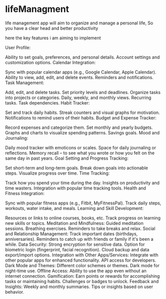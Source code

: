 # lifeManagment

life management app will aim to organize and manage a personal life, So you have a clear head and better productivity

here the key features i am aiming to implement

User Profile:

Ability to set goals, preferences, and personal details.
Account settings and customization options.
Calendar Integration:

Sync with popular calendar apps (e.g., Google Calendar, Apple Calendar).
Ability to view, add, edit, and delete events.
Reminders and notifications.
Task Management:

Add, edit, and delete tasks.
Set priority levels and deadlines.
Organize tasks into projects or categories.
Daily, weekly, and monthly views.
Recurring tasks.
Task dependencies.
Habit Tracker:

Set and track daily habits.
Streak counters and visual graphs for motivation.
Notifications to remind users of their habits.
Budget and Expense Tracker:

Record expenses and categorize them.
Set monthly and yearly budgets.
Graphs and charts to visualize spending patterns.
Savings goals.
Mood and Journaling:

Daily mood tracker with emoticons or scales.
Space for daily journaling or reflections.
Memory recall – to see what you wrote or how you felt on the same day in past years.
Goal Setting and Progress Tracking:

Set short-term and long-term goals.
Break down goals into actionable steps.
Visualize progress over time.
Time Tracking:

Track how you spend your time during the day.
Insights on productivity and time wasters.
Integration with popular time tracking tools.
Health and Fitness Integration:

Sync with popular fitness apps (e.g., Fitbit, MyFitnessPal).
Track daily steps, workouts, water intake, and meals.
Learning and Skill Development:

Resources or links to online courses, books, etc.
Track progress on learning new skills or topics.
Meditation and Mindfulness:
Guided meditation sessions.
Breathing exercises.
Reminders to take breaks and relax.
Social and Relationship Management:
Track important dates (birthdays, anniversaries).
Reminders to catch up with friends or family if it's been a while.
Data Security:
Strong encryption for sensitive data.
Option for biometric login (fingerprint, facial recognition).
Cloud backup and data export/import options.
Integration with Other Apps/Services:
Integrate with other popular apps for enhanced functionality.
API access for developers.
Dark Mode and Themes:
Different color schemes or themes.
Dark mode for night-time use.
Offline Access:
Ability to use the app even without an internet connection.
Gamification:
Earn points or rewards for accomplishing tasks or maintaining habits.
Challenges or badges to unlock.
Feedback and Insights:
Weekly and monthly summaries.
Tips or insights based on user behavior.
